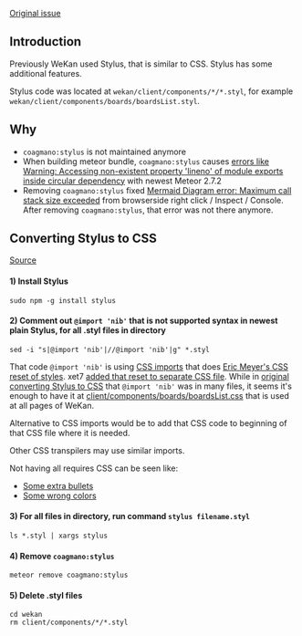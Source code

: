 [Original issue](https://github.com/wekan/wekan/issues/4512)

## Introduction

Previously WeKan used Stylus, that is similar to CSS. Stylus has some additional features.

Stylus code was located at `wekan/client/components/*/*.styl`, for example `wekan/client/components/boards/boardsList.styl`.

## Why

- `coagmano:stylus` is not maintained anymore
- When building meteor bundle, `coagmano:stylus` causes [errors like Warning: Accessing non-existent property 'lineno' of module exports inside circular dependency](https://github.com/Meteor-Community-Packages/meteor-stylus/issues/9) with newest Meteor 2.7.2
- Removing `coagmano:stylus` fixed [Mermaid Diagram error: Maximum call stack size exceeded](https://github.com/wekan/wekan/issues/4251) from browserside right click / Inspect / Console. After removing `coagmano:stylus`, that error was not there anymore.

## Converting Stylus to CSS

[Source](https://github.com/wekan/wekan/blob/main/releases/stylus-to-css.sh)

#### 1) Install Stylus
```
sudo npm -g install stylus
```
#### 2) Comment out `@import 'nib'` that is not supported syntax in newest plain Stylus, for all .styl files in directory
```
sed -i "s|@import 'nib'|//@import 'nib'|g" *.styl
```
That code `@import 'nib'` is using [CSS imports](https://developer.mozilla.org/en-US/docs/Web/CSS/@import) that does [Eric Meyer's CSS reset of styles](https://github.com/stylus/nib/blob/master/lib/nib/reset.styl). xet7 [added that reset to separate CSS file](https://github.com/wekan/wekan/commit/985c2cdbfdb38eb43852f3aa257859bbd3f817b9). While in [original converting Stylus to CSS](https://github.com/wekan/wekan/commit/072778b9aaefd7fcaa7519b1ce1cafc1704d646d) that `@import 'nib'` was in many files, it seems it's enough to have it at [client/components/boards/boardsList.css](https://github.com/wekan/wekan/commit/985c2cdbfdb38eb43852f3aa257859bbd3f817b9#diff-c227ea7dd2df8f46604db81ce7c49902b7e8829266ab79bb1c80077b5ba2b5b0) that is used at all pages of WeKan.

Alternative to CSS imports would be to add that CSS code to beginning of that CSS file where it is needed.

Other CSS transpilers may use similar imports.

Not having all requires CSS can be seen like:
- [Some extra bullets](https://github.com/wekan/wekan/issues/4516)
- [Some wrong colors](https://github.com/wekan/wekan/issues/4519)

#### 3) For all files in directory, run command `stylus filename.styl`
```
ls *.styl | xargs stylus
```
#### 4) Remove `coagmano:stylus`
```
meteor remove coagmano:stylus
```
#### 5) Delete .styl files
```
cd wekan
rm client/components/*/*.styl
```

